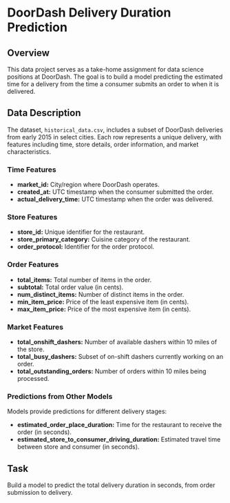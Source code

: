 # DoorDash Delivery Duration Prediction

## Overview

This data project serves as a take-home assignment for data science positions at DoorDash. The goal is to build a model predicting the estimated time for a delivery from the time a consumer submits an order to when it is delivered.

## Data Description

The dataset, `historical_data.csv`, includes a subset of DoorDash deliveries from early 2015 in select cities. Each row represents a unique delivery, with features including time, store details, order information, and market characteristics.

### Time Features

- **market_id:** City/region where DoorDash operates.
- **created_at:** UTC timestamp when the consumer submitted the order.
- **actual_delivery_time:** UTC timestamp when the order was delivered.

### Store Features

- **store_id:** Unique identifier for the restaurant.
- **store_primary_category:** Cuisine category of the restaurant.
- **order_protocol:** Identifier for the order protocol.

### Order Features

- **total_items:** Total number of items in the order.
- **subtotal:** Total order value (in cents).
- **num_distinct_items:** Number of distinct items in the order.
- **min_item_price:** Price of the least expensive item (in cents).
- **max_item_price:** Price of the most expensive item (in cents).

### Market Features

- **total_onshift_dashers:** Number of available dashers within 10 miles of the store.
- **total_busy_dashers:** Subset of on-shift dashers currently working on an order.
- **total_outstanding_orders:** Number of orders within 10 miles being processed.

### Predictions from Other Models

Models provide predictions for different delivery stages:

- **estimated_order_place_duration:** Time for the restaurant to receive the order (in seconds).
- **estimated_store_to_consumer_driving_duration:** Estimated travel time between store and consumer (in seconds).

## Task

Build a model to predict the total delivery duration in seconds, from order submission to delivery.

